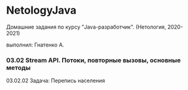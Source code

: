 # NetologyJava

Домашние задания по курсу "Java-разработчик". (Нетология, 2020-2021)

выполнил: Гнатенко А. 

### 03.02 Stream API. Потоки, повторные вызовы, основные методы
03.02.02 Задача: Перепись населения
